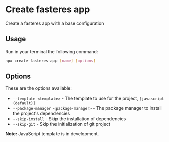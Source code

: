 # Create fasteres app

Create a fasteres app with a base configuration

## Usage

Run in your terminal the following command:

```bash
npx create-fasteres-app [name] [options]
```

## Options

These are the options available:

- `--template <template>` - The template to use for the project, `[javascript (default)]`
- `--package-manager <package-manager>` - The package manager to install the project's dependencies
- `--skip-imstall` - Skip the installation of dependencies
- `--skip-git` - Skip the initialization of git project

**Note:** JavaScript template is in development.
